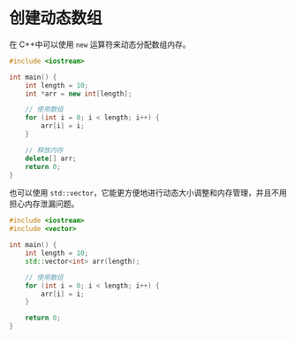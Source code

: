 # 创建动态数组



在 C++中可以使用 `new` 运算符来动态分配数组内存。

```cpp
#include <iostream>

int main() {
    int length = 10;
    int *arr = new int[length];

    // 使用数组
    for (int i = 0; i < length; i++) {
        arr[i] = i;
    }

    // 释放内存
    delete[] arr;
    return 0;
}
```

也可以使用 `std::vector`，它能更方便地进行动态大小调整和内存管理，并且不用担心内存泄漏问题。

```cpp
#include <iostream>
#include <vector>

int main() {
    int length = 10;
    std::vector<int> arr(length);

    // 使用数组
    for (int i = 0; i < length; i++) {
        arr[i] = i;
    }

    return 0;
}
```
